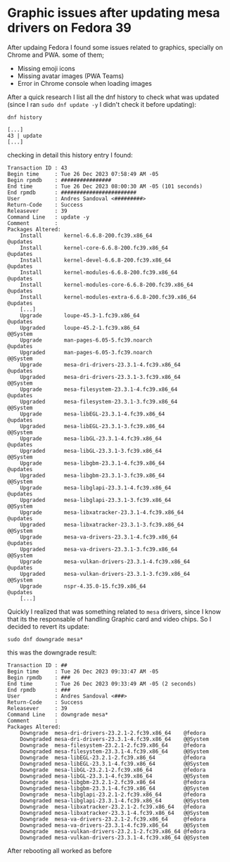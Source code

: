 # Graphic issues after updating mesa drivers on Fedora 39

After updaing Fedora I found some issues related to graphics, specially on Chrome and PWA. some of them;

- Missing emoji icons
- Missing avatar images (PWA Teams)
- Error in Chrome console when loading images


After a quick research I list all the dnf history to check what was updated (since I ran `sudo dnf update -y` I didn't check it before updating):

```console
dnf history
```

```console
[...]
43 | update
[...] 
```

checking in detail this history entry I found:

```console
Transaction ID : 43
Begin time     : Tue 26 Dec 2023 07:58:49 AM -05
Begin rpmdb    : ################
End time       : Tue 26 Dec 2023 08:00:30 AM -05 (101 seconds)
End rpmdb      : ########################
User           : Andres Sandoval <#########>
Return-Code    : Success
Releasever     : 39
Command Line   : update -y
Comment        : 
Packages Altered:
    Install       kernel-6.6.8-200.fc39.x86_64                              @updates
    Install       kernel-core-6.6.8-200.fc39.x86_64                         @updates
    Install       kernel-devel-6.6.8-200.fc39.x86_64                        @updates
    Install       kernel-modules-6.6.8-200.fc39.x86_64                      @updates
    Install       kernel-modules-core-6.6.8-200.fc39.x86_64                 @updates
    Install       kernel-modules-extra-6.6.8-200.fc39.x86_64                @updates
    [...]
    Upgrade       loupe-45.3-1.fc39.x86_64                                  @updates
    Upgraded      loupe-45.2-1.fc39.x86_64                                  @@System
    Upgrade       man-pages-6.05-5.fc39.noarch                              @updates
    Upgraded      man-pages-6.05-3.fc39.noarch                              @@System
    Upgrade       mesa-dri-drivers-23.3.1-4.fc39.x86_64                     @updates
    Upgraded      mesa-dri-drivers-23.3.1-3.fc39.x86_64                     @@System
    Upgrade       mesa-filesystem-23.3.1-4.fc39.x86_64                      @updates
    Upgraded      mesa-filesystem-23.3.1-3.fc39.x86_64                      @@System
    Upgrade       mesa-libEGL-23.3.1-4.fc39.x86_64                          @updates
    Upgraded      mesa-libEGL-23.3.1-3.fc39.x86_64                          @@System
    Upgrade       mesa-libGL-23.3.1-4.fc39.x86_64                           @updates
    Upgraded      mesa-libGL-23.3.1-3.fc39.x86_64                           @@System
    Upgrade       mesa-libgbm-23.3.1-4.fc39.x86_64                          @updates
    Upgraded      mesa-libgbm-23.3.1-3.fc39.x86_64                          @@System
    Upgrade       mesa-libglapi-23.3.1-4.fc39.x86_64                        @updates
    Upgraded      mesa-libglapi-23.3.1-3.fc39.x86_64                        @@System
    Upgrade       mesa-libxatracker-23.3.1-4.fc39.x86_64                    @updates
    Upgraded      mesa-libxatracker-23.3.1-3.fc39.x86_64                    @@System
    Upgrade       mesa-va-drivers-23.3.1-4.fc39.x86_64                      @updates
    Upgraded      mesa-va-drivers-23.3.1-3.fc39.x86_64                      @@System
    Upgrade       mesa-vulkan-drivers-23.3.1-4.fc39.x86_64                  @updates
    Upgraded      mesa-vulkan-drivers-23.3.1-3.fc39.x86_64                  @@System
    Upgrade       nspr-4.35.0-15.fc39.x86_64                                @updates
    [...]
```

Quickly I realized that was something related to `mesa` drivers, since I know that its the responsable of handling Graphic card and video chips. So I decided to revert its update:

```console
sudo dnf downgrade mesa*
```

this was the downgrade result:

```console
Transaction ID : ##
Begin time     : Tue 26 Dec 2023 09:33:47 AM -05
Begin rpmdb    : ###
End time       : Tue 26 Dec 2023 09:33:49 AM -05 (2 seconds)
End rpmdb      : ###
User           : Andres Sandoval <###>
Return-Code    : Success
Releasever     : 39
Command Line   : downgrade mesa*
Comment        : 
Packages Altered:
    Downgrade  mesa-dri-drivers-23.2.1-2.fc39.x86_64    @fedora
    Downgraded mesa-dri-drivers-23.3.1-4.fc39.x86_64    @@System
    Downgrade  mesa-filesystem-23.2.1-2.fc39.x86_64     @fedora
    Downgraded mesa-filesystem-23.3.1-4.fc39.x86_64     @@System
    Downgrade  mesa-libEGL-23.2.1-2.fc39.x86_64         @fedora
    Downgraded mesa-libEGL-23.3.1-4.fc39.x86_64         @@System
    Downgrade  mesa-libGL-23.2.1-2.fc39.x86_64          @fedora
    Downgraded mesa-libGL-23.3.1-4.fc39.x86_64          @@System
    Downgrade  mesa-libgbm-23.2.1-2.fc39.x86_64         @fedora
    Downgraded mesa-libgbm-23.3.1-4.fc39.x86_64         @@System
    Downgrade  mesa-libglapi-23.2.1-2.fc39.x86_64       @fedora
    Downgraded mesa-libglapi-23.3.1-4.fc39.x86_64       @@System
    Downgrade  mesa-libxatracker-23.2.1-2.fc39.x86_64   @fedora
    Downgraded mesa-libxatracker-23.3.1-4.fc39.x86_64   @@System
    Downgrade  mesa-va-drivers-23.2.1-2.fc39.x86_64     @fedora
    Downgraded mesa-va-drivers-23.3.1-4.fc39.x86_64     @@System
    Downgrade  mesa-vulkan-drivers-23.2.1-2.fc39.x86_64 @fedora
    Downgraded mesa-vulkan-drivers-23.3.1-4.fc39.x86_64 @@System
```

After rebooting all worked as before